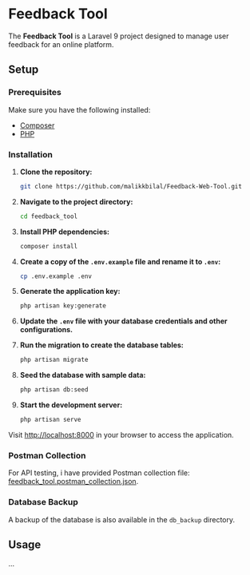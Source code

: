 # Feedback Tool

The **Feedback Tool** is a Laravel 9 project designed to manage user feedback for an online platform.

## Setup

### Prerequisites

Make sure you have the following installed:

- [Composer](https://getcomposer.org/)
- [PHP](https://www.php.net/)

### Installation

1. **Clone the repository:**

    ```bash
    git clone https://github.com/malikkbilal/Feedback-Web-Tool.git
    ```

2. **Navigate to the project directory:**

    ```bash
    cd feedback_tool
    ```

3. **Install PHP dependencies:**

    ```bash
    composer install
    ```
4. **Create a copy of the `.env.example` file and rename it to `.env`:**

    ```bash
    cp .env.example .env
    ```

5. **Generate the application key:**

    ```bash
    php artisan key:generate
    ```

6. **Update the `.env` file with your database credentials and other configurations.**

7. **Run the migration to create the database tables:**

    ```bash
    php artisan migrate
    ```

8. **Seed the database with sample data:**

    ```bash
    php artisan db:seed
    ```

9. **Start the development server:**

    ```bash
    php artisan serve
    ```

Visit [http://localhost:8000](http://localhost:8000) in your browser to access the application.

### Postman Collection

For API testing, i have provided Postman collection file: [feedback_tool.postman_collection.json](postman/feedback_tool.postman_collection.json).

### Database Backup

A backup of the database is also available in the `db_backup` directory.

## Usage

...
